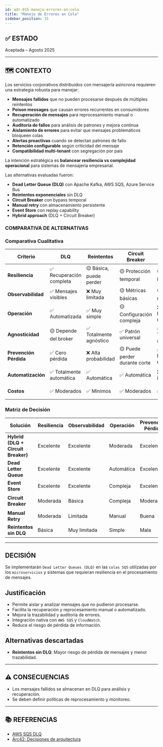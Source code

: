 ```yaml
---
id: adr-015-manejo-errores-en-cola
title: "Manejo de Errores en Cola"
sidebar_position: 15
---
```


## ✅ ESTADO

Aceptada – Agosto 2025

---

## 🗺️ CONTEXTO

Los servicios corporativos distribuidos con mensajería asíncrona requieren una estrategia robusta para manejar:

- **Mensajes fallidos** que no pueden procesarse después de múltiples reintentos
- **Poison messages** que causan errores recurrentes en consumidores
- **Recuperación de mensajes** para reprocesamiento manual o automatizado
- **Auditoría de fallos** para análisis de patrones y mejora continua
- **Aislamiento de errores** para evitar que mensajes problemáticos bloqueen colas
- **Alertas proactivas** cuando se detectan patrones de fallo
- **Retención configurable** según criticidad del mensaje
- **Compatibilidad multi-tenant** con segregación por país

La intención estratégica es **balancear resiliencia vs complejidad operacional** para sistemas de mensajería empresarial.

Las alternativas evaluadas fueron:

- **Dead Letter Queue (DLQ)** con Apache Kafka, AWS SQS, Azure Service Bus
- **Reintentos exponenciales** sin DLQ
- **Circuit Breaker** con bypass temporal
- **Manual retry** con almacenamiento persistente
- **Event Store** con replay capability
- **Hybrid approach** (DLQ + Circuit Breaker)

### COMPARATIVA DE ALTERNATIVAS

### Comparativa Cualitativa

| Criterio | DLQ | Reintentos | Circuit Breaker | Manual Retry | Event Store | Hybrid |
|----------|-----|------------|-----------------|--------------|-------------|--------|
| **Resiliencia** | ✅ Recuperación completa | 🟡 Básica, puede perder | 🟡 Protección temporal | 🟡 Depende intervención | ✅ Replay completo | ✅ Máxima protección |
| **Observabilidad** | ✅ Mensajes visibles | ❌ Muy limitada | 🟡 Métricas básicas | 🟡 Logs manuales | ✅ Historial completo | ✅ Visibilidad total |
| **Operación** | ✅ Automatizada | ✅ Muy simple | 🟡 Configuración compleja | ❌ Intervención manual | 🟡 Compleja gestión | 🟡 Moderadamente compleja |
| **Agnosticidad** | 🟡 Depende del broker | ✅ Totalmente agnóstico | ✅ Patrón universal | ✅ Totalmente agnóstico | ✅ Agnóstico | 🟡 Depende componentes |
| **Prevención Pérdida** | ✅ Cero pérdida | ❌ Alta probabilidad | 🟡 Puede perder durante corte | ✅ Persistencia manual | ✅ Cero pérdida | ✅ Cero pérdida |
| **Automatización** | ✅ Totalmente automática | ✅ Automática | ✅ Automática | ❌ Requiere intervención | 🟡 Semi-automática | ✅ Automática |
| **Costos** | ✅ Moderados | ✅ Mínimos | ✅ Moderados | ✅ Bajos | 🟡 Altos | 🟡 Moderados-altos |

### Matriz de Decisión

| Solución | Resiliencia | Observabilidad | Operación | Prevención Pérdida | Recomendación |
|----------|-------------|----------------|-----------|---------------------|---------------|
| **Hybrid (DLQ + Circuit Breaker)** | Excelente | Excelente | Moderada | Excelente | ✅ **Seleccionada** |
| **Dead Letter Queue** | Excelente | Excelente | Automática | Excelente | 🟡 Alternativa |
| **Event Store** | Excelente | Excelente | Compleja | Excelente | 🟡 Considerada |
| **Circuit Breaker** | Moderada | Básica | Compleja | Moderada | 🟡 Complementaria |
| **Manual Retry** | Moderada | Limitada | Manual | Buena | ❌ Descartada |
| **Reintentos sin DLQ** | Básica | Muy limitada | Simple | Mala | ❌ Descartada |

---

## DECISIÓN

Se implementarán `Dead Letter Queues (DLQ)` en las `colas SQS` utilizadas por los `microservicios` y sistemas que requieran resiliencia en el procesamiento de mensajes.

## Justificación

- Permite aislar y analizar mensajes que no pudieron procesarse.
- Facilita la recuperación y reprocesamiento manual o automatizado.
- Mejora la trazabilidad y auditoría de errores.
- Integración nativa con `AWS SQS` y `CloudWatch`.
- Reduce el riesgo de pérdida de información.

## Alternativas descartadas

- **Reintentos sin DLQ**: Mayor riesgo de pérdida de mensajes y menor trazabilidad.

---

## ⚠️ CONSECUENCIAS

- Los mensajes fallidos se almacenan en DLQ para análisis y recuperación.
- Se deben definir políticas de reprocesamiento y monitoreo.

---

## 📚 REFERENCIAS

- [AWS SQS DLQ](https://docs.aws.amazon.com/AWSSimpleQueueService/latest/SQSDeveloperGuide/sqs-dead-letter-queues.html)
- [Arc42: Decisiones de arquitectura](https://arc42.org/decision/)
